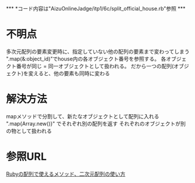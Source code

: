 *** *コード内容は"AizuOnlineJadge/itp1/6c/split_official_house.rb"参照 ***

# 不明点
多次元配列の要素変更時に、指定していない他の配列の要素まで変わってしまう
".map(&:object_id)"でhouse内の各オブジェクト番号を参照する。
各オブジェクト番号が同じ = 同一オブジェクトとして扱われる。
だから一つの配列(オブジェクト)を変えると、他の要素も同時に変わる

# 解決方法
mapメソッドで分割して、新たなオブジェクトとして配列に入れる
".map{Array.new()}" でそれぞれ別の配列を返す
それぞれのオブジェクトが別の物として扱われる

# 参照URL
[Rubyの配列で使えるメソッド、二次元配列の使い方](https://qiita.com/dddisk/items/8ad2d5570edf3c577eea)